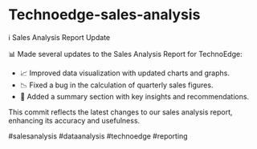 # Technoedge-sales-analysis
ℹ️ Sales Analysis Report Update

📊 Made several updates to the Sales Analysis Report for TechnoEdge:

- 📈 Improved data visualization with updated charts and graphs.
- 📉 Fixed a bug in the calculation of quarterly sales figures.
- 📄 Added a summary section with key insights and recommendations.

This commit reflects the latest changes to our sales analysis report, enhancing its accuracy and usefulness.

#salesanalysis #dataanalysis #technoedge #reporting
